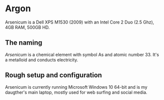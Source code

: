 # Argon

Arsenicum is a Dell XPS M1530 (2009) with an Intel Core 2 Duo (2.5 Ghz), 4GB RAM, 500GB HD.

## The naming
*Arsenicum* is a chemical element with symbol As and atomic number 33. It's a metalloid and conducts electricity.

## Rough setup and configuration
Arsenicum is currently running Microsoft Windows 10 64-bit and is my daugther's main laptop, mostly used for web surfing and social media.
